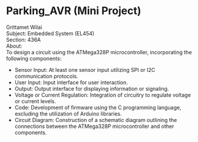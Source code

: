 # Parking_AVR (Mini Project)  
Grittamet Wilai  
Subject: Embedded System (EL454)  
Section: 436A  
About:  
  To design a circuit using the ATMega328P microcontroller, incorporating the following components:  
  - Sensor Input: At least one sensor input utilizing SPI or I2C communication protocols.  
  - User Input: Input interface for user interaction.  
  - Output: Output interface for displaying information or signaling.  
  - Voltage or Current Regulation: Integration of circuitry to regulate voltage or current levels.  
  - Code: Development of firmware using the C programming language, excluding the utilization of Arduino libraries.  
  - Circuit Diagram: Construction of a schematic diagram outlining the connections between the ATMega328P microcontroller and other components.  
